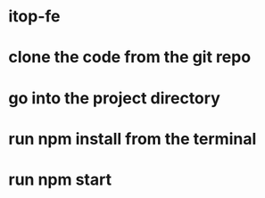# itop-fe
# clone the code from the git repo
# go into the project directory
# run npm install from the terminal
# run npm start

